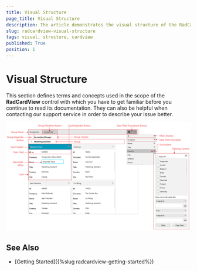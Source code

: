 ```yaml
---
title: Visual Structure
page_title: Visual Structure
description: The article demonstrates the visual structure of the RadCardView component.
slug: radcardview-visual-structure
tags: visual, structure, cardview
published: True
position: 1
---
```


# Visual Structure

This section defines terms and concepts used in the scope of the __RadCardView__ control with which you have to get familiar before you continue to read its documentation. They can also be helpful when contacting our support service in order to describe your issue better.

![](images/radcardview-visual-structure-0.png)

## See Also  
* [Getting Started]({%slug radcardview-getting-started%})
